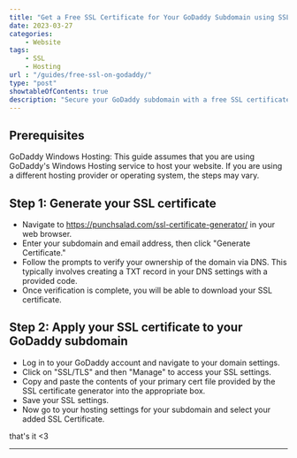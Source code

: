 ```yaml
---
title: "Get a Free SSL Certificate for Your GoDaddy Subdomain using SSL Generator"
date: 2023-03-27
categories:
    - Website
tags: 
    - SSL 
    - Hosting
url : "/guides/free-ssl-on-godaddy/"
type: "post"
showtableOfContents: true
description: "Secure your GoDaddy subdomain with a free SSL certificate using SSL Generator. Follow our guide to ensure your website is secure and boost user trust"
---
```


## Prerequisites
GoDaddy Windows Hosting: This guide assumes that you are using GoDaddy's Windows Hosting service to host your website. If you are using a different hosting provider or operating system, the steps may vary.

## Step 1: Generate your SSL certificate
- Navigate to https://punchsalad.com/ssl-certificate-generator/ in your web browser.
- Enter your subdomain and email address, then click "Generate Certificate."
- Follow the prompts to verify your ownership of the domain via DNS. This typically involves creating a TXT record in your DNS settings with a provided code.
- Once verification is complete, you will be able to download your SSL certificate.

## Step 2: Apply your SSL certificate to your GoDaddy subdomain
- Log in to your GoDaddy account and navigate to your domain settings.
- Click on "SSL/TLS" and then "Manage" to access your SSL settings.
- Copy and paste the contents of your primary cert file provided by the SSL certificate generator into the appropriate box.
- Save your SSL settings.
- Now go to your hosting settings for your subdomain and select your added SSL Certificate.


that's it <3

----

  